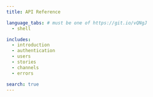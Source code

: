 ```yaml
---
title: API Reference

language_tabs: # must be one of https://git.io/vQNgJ
  - shell

includes:
  - introduction
  - authentication
  - users
  - stories
  - channels
  - errors

search: true
---
```

